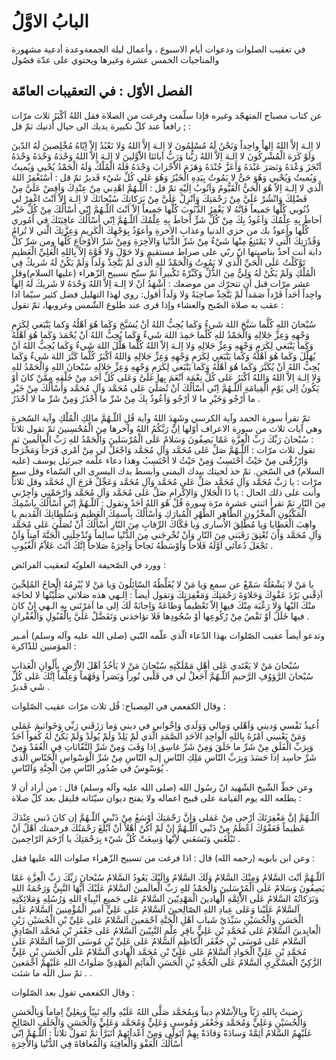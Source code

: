 # البابُ الاوَّلُ

في تعقيب الصلوات ودعوات أيام الاسبوع ، وأعمال ليلة الجمعةوعدة أدعية مشهورة والمناجيات الخمس عشرة وغيرها ويحتوي على عدّة فصُول

## الفصل الأوّل : في التعقيبات العامّة

عن كتاب مصباح المتهجّد وغيره فإذا سلّمت وفرغت من الصلاة فقل اللهُ اَكْبَرُ ثلاث مرّات ; رافعاً عند كلّ تكبيرة يديك الى حيال أذنيك ثمّ قل :

لا اِلـهَ إلاَّ اللهُ اِلهاً واحِداً وَنَحْنُ لَهُ مُسْلِمُونَ لا اِلـهَ إلاَّ اللهُ وَلا نَعْبُدُ إلاّ اِيّاهُ
مُخْلِصينَ لَهُ الدّينَ وَلَوْ كَرَهَ الْمُشْرِكُونَ لا اِلـهَ اِلاَّ اللهُ رَبُّنا وَرَبُّ آبائنَا الاَْوَّلينَ لا
اِلـهَ اِلاَّ اللهُ وَحْدَهُ وَحْدَهُ وَحْدَهُ اَنْجَزَ وَعْدَهُ وَنَصَرَ عَبْدَهُ وَاَعَزَّ جُنْدَهُ وَهَزَمَ الاَْحْزابَ وَحْدَهُ فَلَهُ
الْمُلْكُ وَلَهُ الْحَمْدُ يُحْيي وَيُميتُ وَيُميتُ وَيُحْيي وَهُوَ حَىٌّ لا يَمُوتُ بِيَدِهِ الْخَيْرُ وَهُوَ عَلى كُلِّ شَيْء
قَديرٌ  ثمّ قل : اَسْتَغْفِرُ اللهَ الَّذي لا اِلـهَ اِلاّ هُوَ الْحَيُّ الْقَيُّومُ وَاَتُوبُ اِلَيْهِ ثمّ قل :
اَللّـهُمَّ اهْدِني مِنْ عِنْدِكَ وَاَفِضْ عَلَيَّ مِنْ فَضْلِكَ وَانْشُرْ عَلَيَّ مِنْ رَحْمَتِكَ وَاَنْزِلْ عَلَيَّ مِنْ بَرَكاتِكَ
سُبْحانَكَ لا اِلـهَ اِلاّ اَنْتَ اغْفِرْ لي ذُنُوبي كُلَّها جَميعاً فَاِنَّهُ لا يَغْفِرُ الذُّنُوبَ كُلَّها جَميعاً
اِلاّ اَنْتَ اَللّـهُمَّ اِنّي أسْأَلُكَ مِنْ كُلِّ خَيْر اَحاطَ بِهِ عِلْمُكَ وَاَعُوذُ بِكَ مِنْ كُلِّ شَرٍّ اَحاطَ بِهِ عِلْمُكَ
اَللّـهُمَّ اِنّي أسْأَلُكَ عافِيَتَكَ في اُمُوري كُلِّها وأعوذُ بك من خزي الدنيا وعذابِ الآخرةِ وأعوُذُ
بِوَجْهِكَ الْكَريمِ وَعِزَّتِكَ الَّتي لا تُرامُ وَقُدْرَتِكَ الَّتي لا يَمْتَنِعُ مِنْها شَيْءٌ مِنْ شَرِّ الدُّنْيا
وَالآخِرَةِ وَمِنْ شَرِّ الأوْجاعِ كُلِّها ومن شرِّ كلِّ دابة أنت آخذٌ بناصيتها انّ ربّي على صراط
مستقيم وَلا حَوْلَ وَلا قُوَّةَ إلاّ بِاللهِ الْعَلِيِّ الْعَظيمِ تَوَّكَلْتُ عَلَى الْحَيِّ الَّذي لا يَمُوتُ وَالْحَمْدُ
للهِِ الَّذى لَمْ يَتَّخِذْ وَلَداً وَلَمْ يَكُنْ لَهُ شَريكٌ فِي الْمُلْكِ وَلَمْ يَكُنْ لَهُ وَلِيٌّ مِنَ الذُّلِّ وَكَبِّرْهُ
تَكْبيراً ثمّ سبّح تسبيح الزّهراء (عليها السلام)وقل عشر مرّات قبل أن تتحرّك من موضعك :
اَشْهَدُ اَنْ لا اِلـهَ اِلاَّ اللهُ وَحْدَهُ لا شَريكَ لَهُ اِلهاً واحِداً أحَداً فَرْداً صَمَداً لَمْ يَتَّخِذْ صاحِبَةً
وَلا وَلَداً
أقول: روي لهذا التهليل فضل كثير سيّما اذا عقب به صلاة الصّبح والعشاء وإذا قرى عند طلوع الشّمس وغروبها، ثمّ تقول :

سُبْحانَ اللهِ كُلَّما سَبَّحَ اللهَ شَيءٌ وَكَما يُحِبُّ اللهُ اَنْ يُسَبَّحَ وَكَما هُوَ اَهْلُهُ وَكما يَنْبَغي
لِكَرَمِ وَجْهِهِ وَعِزِّ جَلالِهِ وَالْحَمْدُ للهِ كُلَّما حَمِدَ اللهَ شَيءٌ وَكَما يُحِبُّ اللهُ اَنْ يُحْمَدَ وَكَما هُوَ
اَهْلُهُ وَكَما يَنْبَغي لِكَرَمِ وَجْهِهِ وَعِزِّ جَلالِهِ وَلا اِلـهَ اِلاّ اللهُ كُلَّما هَلَّلَ اللهَ شَيءٌ وَكَما يُحِبُّ
اللهُ اَنْ يُهَلَّلَ وَكَما هُوَ اَهْلُهُ وَكَما يَنْبَغي لِكَرَمِ وَجْهِهِ وَعِزِّ جَلالِهِ وَاللهُ اَكْبَرُ كُلَّما كَبَّرَ
اللهَ شَيءٌ وَكَما يُحِبُّ اللهُ اَنْ يُكَبَّرَ وَكَما هُوَ اَهْلُهُ وَكَما يَنْبَغي لِكَرَمِ وَجْهِهِ وَعِزِّ جَلالِهِ سُبْحانَ
اللهِ وَالْحَمْدُ للهِ وَلا اِلـهَ اِلاَّ اللهُ وَاللهُ اَكْبَرُ عَلى كُلِّ نِعْمَة اَنْعَمَ بِها عَلَىَّ وَعَلى كُلِّ
اَحَد مِنْ خَلْقِهِ مِمَّنْ كانَ أوْ يَكُونُ اِلى يَوْمِ الْقِيامَةِ اَللّـهُمَّ اِنّي أسْألُكَ اَنْ تُصَلِّيَ عَلى مُحَمَّد
وَآلِ مُحَمَّد وَأسْأَلُكَ مِنْ خَيْرِ ما أَرْجُو وَخَيْرِ ما لا أرْجُو وَاَعُوذُ بِكَ مِنْ شَرِّ ما أحْذَرُ وَمِنْ شَرِّ ما
لا أحْذَرُ .

ثمّ تقرأ سورة الحمد وآية الكرسي وشَهِدَ اللهُ وآية قُلِ اَللّـهُمَّ مالِكِ الْمُلْكِ وآية السّخرة وهي آيات ثلاث من سورة الاعراف أوّلها اِنَّ رَبَّكُمُ اللهُ وآخرها مِنَ الْمُحْسِنينَ ثمّ تقول ثلاثاً :
سُبْحانَ رَبِّكَ رَبِّ الْعِزَّةِ عَمّا يَصِفُونَ وَسَلامٌ عَلَى الْمُرْسَلينَ وَالْحَمْدُ للهِ رَبِّ
الْعالَمينَ ثم تقول ثلاث مرّات : اَللّـهُمَّ صَلِّ عَلى مُحَمَّد وَآلِ مُحَمَّد وَاجْعَلْ لي مِنْ اَمْري فَرَجاً
وَمَخْرَجاً وَارْزُقْنى مِنْ حَيْثُ أَحْتَسِبُ وَمِنْ حَيْثُ لا أحْتَسِبُ  وهذا دعاء علّمه جبرئيل يوسف (عليه
السلام) في السّجن. ثمّ خذ لحيتك بيدك اليمنى وابسط يدك اليسرى الى السّماء وقل سبع مرّات : يا
رَبَّ مُحَمَّد وَآلِ مُحَمَّد صَلِّ عَلى مُحَمَّد وَآلِ مُحَمَّد وَعَجِّلْ فَرَجَ آلِ
مُحَمَّد وقل ثلاثاً وأنت على ذلك الحال : يا ذَا الْجَلالِ وَالاِكْرامِ صَلِّ عَلى مُحَمَّد وَآلِ مُحَمَّد
وَارْحَمْني وَاَجِرْني مِنَ النّارِ ثمّ تقرأ اثنتي عشرة مرّة سورة قُلْ هُوَ اللهُ اَحَدٌ  وتقول :
اَللّـهُمَّ اِنّي أَسْأَلُكَ بِاسْمِكَ الْمَكْنُونِ الَْمخْزُونِ الطّاهِرِ الطُّهْرِ الْمُبارَكِ وَأسْأَلُكَ بِاْسمِكَ الْعَظيمِ
وَسُلْطانِكَ الْقَديمِ يا واهِبَ الْعَطايا وَيا مُطْلِقَ الاُسارى وَيا فَكّاكَ الرِّقابِ مِنَ النّارِ أَسْأَلُكَ
اَنْ تُصَلِّيَ عَلى مُحَمَّد وَآلِ مُحَمَّد وَاْنَ تُعْتِقَ رَقَبَتي مِنَ النّارِ وَاَنْ تُخْرِجَني مِنَ الدُّنْيا سالِماً
وَتُدْخِلَنِي الْجَنَّةَ آمِناً وَاَنْ تَجْعَلَ دُعآئي اَوَّلَهُ فَلاحاً وَاَوْسَطَهُ نَجاحاً وَآخِرَهُ صَلاحاً اِنَّكََ أنْتَ
عَلاّمُ الْغُيُوبِ .

وورد في الصّحيفة العلويّة لتعقيب الفرائض :

يا مَنْ لا يَشْغَلُهُ سَمْعٌ عن سمع وَيا مَنْ لا يُغَلِّطُهُ السّائِلُونَ وَيا مَنْ لا يُبْرِمُهُ اِلْحاحُ
المُلِحِّينَ اَذِقْني بَرْدَ عَفْوِكَ وَحَلاوَةَ رَحْمَتِكَ وَمَغْفِرَتِكَ وَتقول أيضاً : اِلـهي هذه صَلاتي
صَلَّيْتُها لا لحاجَة منْكَ اليْها وَلا رَغْبَة مِنْكَ فيها اِلاّ تَعْظيماً وَطاعَةً وَاِجابَةً لَكَ اِلى ما
اَمَرْتَني بِهِ الـهي اِنْ كانَ فيها خَلَلٌ اَوْ نَقْصٌ مِنْ رُكُوعِها أوْ سُجُودِها فَلا تؤاخذني وَتَفَضَّلْ عَلَيَّ
بِالْقَبُولِ وَالْغُفْرانِ .

وتدعو أيضاً عقيب الصّلوات بهذا الدّعاء الّذي علّمه النّبي (صلى الله عليه وآله وسلم) أمـير المؤمنين للذّاكرة :

سُبْحانَ  مَنْ لا  يَعْتَدي عَلى أهْلِ مَمْلَكَتِهِ سُبْحانَ مَنْ لا يَأخُذُ اَهْلَ الاَْرْضِ بأَلْوانِ
الْعَذابِ سُبْحانَ الرَّؤوُفِ الرَّحيمِ اَللّـهُمَّ اْجَعلْ لي في قَلْبى نُوراً وَبَصَراً وَفَهْماً وَعِلْماً اِنَّكَ عَلى
كُلِّ شَي قَديرٌ .

وقال الكفعمي في المِصباح: قُل ثلاث مرّات عقيب الصّلوات :

اُعيذُ نَفْسي وَديني وَاَهْلي وَمالي وَوَلَدي وَاِخْواني في ديني وَما رَزَقَني رَبِّي وَخَواتيمَ عَمَلي
وَمَنْ يَعْنيني اَمْرُهُ بِاللهِ الْواحِدِ الاَحَدِ الصَّمَدِ الَّذي لَمْ يَلِدْ وَلَمْ يُولَدْ وَلَمْ يَكُنْ لَهُ كُفواً
اَحَدٌ وَبِرَبِّ الْفَلَقِ مِنْ شَرِّ ما خَلَقَ وَمِنْ شَرِّ غاسِق اِذا وَقَبَ وَمِنْ شَرِّ النَّفّاثاتِ فِي الْعُقَدْ وَمِنْ شَرِّ
حاسِد اِذا حَسَدَ وَبِرَبِّ النّاسِ مَلِكِ النّاسِ إلـهِ النّاسِ مِنْ شَرِّ الْوَسْواسِ الْخَنّاسِ الَّذى يُوَسْوِسُ في
صُدُورِ النّاسِ مِنَ الْجِنَّةِ وَالنّاسِ .

وعن خطّ الشّيخ الشّهيد انّ رسُول الله (صلى الله عليه وآله وسلم) قال : من أراد أن لا يطلعه الله يوم القيامة على قبيح اعماله ولا يفتح ديوان سيّئاته فليقل بعد كلّ صلاة :

اَللّـهُمَّ إنَّ مَغْفِرَتَكَ اَرْجى مِنْ عَمَلى وَاِنَّ رَحْمَتِكَ أوْسَعُ مِنْ ذَنْبي اَللّـهُمَّ إن كانَ ذَنبي عِنْدَكَ
عَظيماً فَعَفْوُكَ اَعْظَمُ مِنْ ذَنْبي اَللّـهُمَّ إنْ لَمْ اَكُنْ أهْلاً أنْ اَبْلُغَ رَحْمَتُكَ فرحمتك اَهْلٌ اَنْ
تَبْلُغَني وَتَسَعَني لاَِنَّها وَسِعَتْ كُلَّ شَيْء بِرَحْمَتِكَ يا اَرْحَمَ الرّاحِمينَ  .

وعن ابن بابويه (رحمه الله) قال : اذا فرغت من تسبيح الزّهراء صلوات الله عليها فقل :

اَللّـهُمَّ اَنْتَ السَّلامُ وَمِنْكَ السَّلامُ وَلَكَ السَّلامُ وَاِلَيْكَ يَعُودُ السَّلامُ سُبْحانَ رَبِّكَ رَبِّ الْعِزَّةِ
عَمّا يَصِفُونَ وَسَلامٌ عَلَى الْمُرْسَلينَ وَالْحَمْدُ للهِِ رَبِّ الْعالَمينَ اَلسَّلامُ عَلَيْكَ اَيُّهَا النَّبِيُّ وَرَحْمَةُ
اللهِ وَبَرَكاتُهُ السَّلامُ عَلَى الاَْئِمَّةِ الْهادينَ الْمَهْدِيّينَ اَلسَّلامُ عَلى جَميعِ اَنْبِيآءِ اللهِ
وَرُسُلِهِ وَمَلائِكَتِهِ اَلسَّلامُ عَلَيْنا وَعَلى عِبادِ اللهِ الصّالِحينَ اَلسَّلامُ عَلى عَلِيٍّ اَميرِ الْمُؤْمِنينَ
اَلسَّلامُ عَلَى الْحَسَنِ وَالْحُسَيْنِ سَيِّدَيْ شَبابِ اَهْلِ الْجَنَّةِ اَجْمَعينَ اَلسَّلامُ عَلى عَلِيِّ بْنِ الْحُسَيْنِ زَيْنِ
الْعابِدينَ اَلسَّلامُ عَلى مُحَمَّدِ بْنِ عَلِيٍّ باقِرِ عِلْمِ النَّبِيّينَ اَلسَّلامُ عَلى جَعْفَرِ بْنِ مُحَمَّد الصّادِقِ
اَلسَّلام عَلى مُوسَى بْنِ جَعْفَر الْكاظِمِ اَلسَّلامُ عَلى عَلِيِّ بْنِ مُوسَى الرِّضا اَلسَّلامُ عَلى مُحَمَّدِ بْنِ
عَلِيٍّ الْجَوادِ اَلسَّلامُ عَلى عَلِيِّ بْنِ مُحَمَّد الْهادي اَلسَّلامُ عَلَى الْحَسَنِ بْنِ عَلِيٍّ الزَّكِيِّ الْعَسْكَرِيِ
اَلسَّلامُ عَلَى الْحُجَّةِ بْنِ الْحَسَنِ الْقآئِمِ الْمَهْدِيِّ صَلَواتُ اللهِ عَلَيْهِمْ اَجْمَعينَ .
ثمّ سل الله ما شئت .

وقال الكفعمي تقول بعد الصّلوات :

رَضيتُ بِاللهِ رَبّاً وبِالاِْسْلامِ ديناً وَبِمُحَمَّد صَلَّى اللهُ عَلَيْهِ وآلِهِ نَبِيّاً وَبِعَلِيٍّ اِماماً
وَبِالْحَسَنِ وَالْحُسَيْنِ وَعَلِيٍّ وَمُحَمَّد وَجَعْفَر وَمُوسى وَعَلِيٍّ وَمُحَمَّد وَعَلِيٍّ وَالْحَسَنِ وَالْخَلَفِ الصّالِحِ
عَلَيْهِمُ السَّلامُ اَئِمَّةً وَسادَةً وَقادَةً بِهِمْ اَتَولّى وَمِنْ اَعْدآئِهِمْ اَتَبَرَّأُ
ثمَّ تَقولُ ثلاثاً : اَللّـهُمَّ اِنّي أَسْأَلُكَ الْعَفْوَ وَالْعافِيَةَ وَالْمُعافاةَ فِي الدُّنْيا وَالاْخِرَةِ
